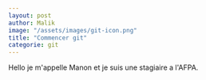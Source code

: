 ```yaml
---
layout: post
author: Malik
image: "/assets/images/git-icon.png"
title: "Commencer git"
categorie: git
---
```

Hello je m'appelle Manon et je suis une stagiaire a l'AFPA.